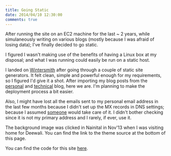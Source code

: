 ```yaml
---
title: Going Static
date: 2014/04/10 12:30:00
comments: true
---
```

After running the site on an EC2 machine for the last ~ 2 years, while simulaneously writing on various blogs (mostly because I was afraid of losing data); I've finally decided to go static.<span class="more"></span>

I figured I wasn't making use of the benefits of having a Linux box at my disposal; and what I was running could easily be run on a static host.

I landed on [Wintersmith](http://wintersmith.io) after going through a couple of static site generators. It felt clean, simple and powerful enough for my requirements, so I figured I'd give it a shot. After importing my blog posts from the [personal](http://blog.bhashkar.me) and [technical](http://rockerhome.wordpress.com) blog, here we are. I'm planning to make the deployment process a bit easier.

Also, I might have lost all the emails sent to my personal email address in the last few months because I didn't set up the MX records in DNS settings; because I assumed [someone](http://iwantmyname.com) would take care of it. I didn't bother checking since it is not my primary address and I rarely, if ever, use it.

The background image was clicked in Nainital in Nov'13 when I was visiting home for Deewali. You can find the link to the theme source at the bottom of this page.

You can find the code for this site [here](https://github.com/bhashkarsharma/my-static-site).